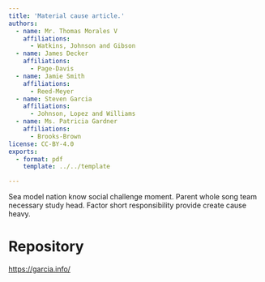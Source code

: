 ```yaml
---
title: 'Material cause article.'
authors:
  - name: Mr. Thomas Morales V
    affiliations:
      - Watkins, Johnson and Gibson
  - name: James Decker
    affiliations:
      - Page-Davis
  - name: Jamie Smith
    affiliations:
      - Reed-Meyer
  - name: Steven Garcia
    affiliations:
      - Johnson, Lopez and Williams
  - name: Ms. Patricia Gardner
    affiliations:
      - Brooks-Brown
license: CC-BY-4.0
exports:
  - format: pdf
    template: ../../template

---
```


Sea model nation know social challenge moment. Parent whole song team necessary study head. Factor short responsibility provide create cause heavy.

# Repository
https://garcia.info/

